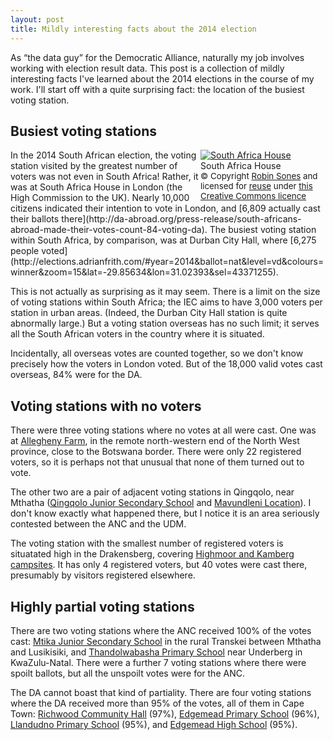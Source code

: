 ```yaml
---
layout: post
title: Mildly interesting facts about the 2014 election
---
```


As &ldquo;the data guy&rdquo; for the Democratic Alliance, naturally my job involves working with election result data. This post is a collection of mildly interesting facts I've learned about the 2014 elections in the course of my work. I'll start off with a quite surprising fact: the location of the busiest voting station.

## Busiest voting stations

<div style="float:right;padding-left:2px;width:200px;"><a href="http://www.geograph.org.uk/photo/1283508"><img src="https://upload.wikimedia.org/wikipedia/commons/thumb/5/55/South_Africa_House%2C_Trafalgar_Square_WC2_-_geograph.org.uk_-_1283508.jpg/200px-South_Africa_House%2C_Trafalgar_Square_WC2_-_geograph.org.uk_-_1283508.jpg" alt="South Africa House" /></a><br />South Africa House<br /><span style="font-size:10pt">&copy; Copyright <a href="http://www.geograph.org.uk/profile/13202">Robin Sones</a> and licensed for <a href="http://www.geograph.org.uk/reuse.php?id=1283508">reuse</a> under <a href="http://creativecommons.org/licenses/by-sa/2.0/">this Creative Commons licence</a></span></div>
In the 2014 South African election, the voting station visited by the greatest number of voters was not even in South Africa! Rather, it was at South Africa House in London (the High Commission to the UK). Nearly 10,000 citizens indicated their intention to vote in London, and [6,809 actually cast their ballots there](http://da-abroad.org/press-release/south-africans-abroad-made-their-votes-count-84-voting-da). The busiest voting station within South Africa, by comparison, was at Durban City Hall, where [6,275 people voted](http://elections.adrianfrith.com/#year=2014&ballot=nat&level=vd&colours=winner&zoom=15&lat=-29.85634&lon=31.02393&sel=43371255).

This is not actually as surprising as it may seem. There is a limit on the size of voting stations within South Africa; the IEC aims to have 3,000 voters per station in urban areas. (Indeed, the Durban City Hall station is quite abnormally large.) But a voting station overseas has no such limit; it serves all the South African voters in the country where it is situated.

Incidentally, all overseas votes are counted together, so we don't know precisely how the voters in London voted. But of the 18,000 valid votes cast overseas, 84% were for the DA.

## Voting stations with no voters

There were three voting stations where no votes at all were cast. One was at [Allegheny Farm](http://elections.adrianfrith.com/#year=2014&ballot=nat&level=vd&colours=winner&zoom=10&lat=-25.74&lon=23.087&sel=86742894), in the remote north-western end of the North West province, close to the Botswana border. There were only 22 registered voters, so it is perhaps not that unusual that none of them turned out to vote.

The other two  are a pair of adjacent voting stations in Qingqolo, near Mthatha ([Qingqolo Junior Secondary School](http://elections.adrianfrith.com/#year=2014&ballot=nat&level=vd&colours=winner&zoom=13&lat=-31.7667&lon=28.8463&sel=11590646) and [Mavundleni Location](http://elections.adrianfrith.com/#year=2014&ballot=nat&level=vd&colours=winner&zoom=13&lat=-31.7667&lon=28.8463&sel=11591322)). I don't know exactly what happened there, but I notice it is an area seriously contested between the ANC and the UDM.

The voting station with the smallest number of registered voters is situatated high in the Drakensberg, covering [Highmoor and Kamberg campsites](http://elections.adrianfrith.com/#year=2014&ballot=nat&level=vd&colours=winner&zoom=11&lat=-29.3438&lon=29.6074&sel=43773194). It has only 4 registered voters, but 40 votes were cast there, presumably by visitors registered elsewhere.

## Highly partial voting stations

There are two voting stations where the ANC received 100% of the votes cast: [Mtika Junior Secondary School](http://elections.adrianfrith.com/#year=2014&ballot=nat&level=vd&colours=winner&zoom=10&lat=-31.277&lon=29.134&sel=11580724) in the rural Transkei between Mthatha and Lusikisiki, and [Thandolwabasha Primary School](http://elections.adrianfrith.com/#year=2014&ballot=nat&level=vd&colours=winner&zoom=10&lat=-29.73&lon=29.748&sel=43774296) near Underberg in KwaZulu-Natal. There were a further 7 voting stations where there were spoilt ballots, but all the unspoilt votes were for the ANC.

The DA cannot boast that kind of partiality. There are four voting stations where the DA received more than 95% of the votes, all of them in Cape Town: [Richwood Community Hall](http://elections.adrianfrith.com/#year=2014&ballot=nat&level=vd&colours=winner&zoom=12&lat=-33.8541&lon=18.5383&sel=97140012) (97%), [Edgemead Primary School](http://elections.adrianfrith.com/#year=2014&ballot=nat&level=vd&colours=winner&zoom=12&lat=-33.8541&lon=18.5383&sel=97140045) (96%), [Llandudno Primary School](http://elections.adrianfrith.com/#year=2014&ballot=nat&level=vd&colours=winner&zoom=12&lat=-33.9911&lon=18.3955&sel=97131078) (95%), and [Edgemead High School](http://elections.adrianfrith.com/#year=2014&ballot=nat&level=vd&colours=winner&zoom=12&lat=-33.8541&lon=18.5383&sel=97140056) (95%).
